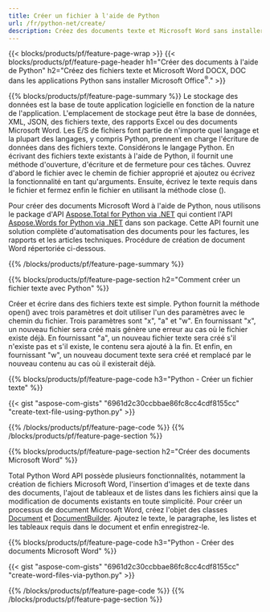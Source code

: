 ```yaml
---
title: Créer un fichier à l'aide de Python 
url: /fr/python-net/create/
description: Créez des documents texte et Microsoft Word sans installer Microsoft Office 
---
```


{{< blocks/products/pf/feature-page-wrap >}}
{{< blocks/products/pf/feature-page-header h1="Créer des documents à l'aide de Python" h2="Créez des fichiers texte et Microsoft Word DOCX, DOC dans les applications Python sans installer Microsoft Office<sup>&reg;</sup>." >}}

{{% blocks/products/pf/feature-page-summary %}}
Le stockage des données est la base de toute application logicielle en fonction de la nature de l'application. L'emplacement de stockage peut être la base de données, XML, JSON, des fichiers texte, des rapports Excel ou des documents Microsoft Word. Les E/S de fichiers font partie de n'importe quel langage et la plupart des langages, y compris Python, prennent en charge l'écriture de données dans des fichiers texte. Considérons le langage Python. En écrivant des fichiers texte existants à l'aide de Python, il fournit une méthode d'ouverture, d'écriture et de fermeture pour ces tâches. Ouvrez d'abord le fichier avec le chemin de fichier approprié et ajoutez ou écrivez la fonctionnalité en tant qu'arguments. Ensuite, écrivez le texte requis dans le fichier et fermez enfin le fichier en utilisant la méthode close (). 

Pour créer des documents Microsoft Word à l'aide de Python, nous utilisons le package d'API [Aspose.Total for Python via .NET](https://products.aspose.com/total/python-net/) qui contient l'API [Aspose.Words for Python via .NET](https://products.aspose.com/words/python-net/) dans son package. Cette API fournit une solution complète d'automatisation des documents pour les factures, les rapports et les articles techniques. Procédure de création de document Word répertoriée ci-dessous.

{{% /blocks/products/pf/feature-page-summary  %}}

{{% blocks/products/pf/feature-page-section  h2="Comment créer un fichier texte avec Python" %}}

Créer et écrire dans des fichiers texte est simple. Python fournit la méthode open() avec trois paramètres et doit utiliser l'un des paramètres avec le chemin du fichier. Trois paramètres sont "x", "a" et "w". En fournissant "x", un nouveau fichier sera créé mais génère une erreur au cas où le fichier existe déjà. En fournissant "a", un nouveau fichier texte sera créé s'il n'existe pas et s'il existe, le contenu sera ajouté à la fin. Et enfin, en fournissant "w", un nouveau document texte sera créé et remplacé par le nouveau contenu au cas où il existerait déjà.

{{% blocks/products/pf/feature-page-code h3="Python - Créer un fichier texte" %}}

{{< gist "aspose-com-gists" "6961d2c30ccbbae86fc8cc4cdf8155cc" "create-text-file-using-python.py" >}}

{{% /blocks/products/pf/feature-page-code  %}}
{{% /blocks/products/pf/feature-page-section %}}

{{% blocks/products/pf/feature-page-section  h2="Créer des documents Microsoft Word" %}}

Total Python Word API possède plusieurs fonctionnalités, notamment la création de fichiers Microsoft Word, l'insertion d'images et de texte dans des documents, l'ajout de tableaux et de listes dans les fichiers ainsi que la modification de documents existants en toute simplicité. Pour créer un processus de document Microsoft Word, créez l'objet des classes [Document](https://reference.aspose.com/words/python-net/aspose.words/document/) et [DocumentBuilder](https://reference.aspose.com/words/python-net/aspose.words/documentbuilder/). Ajoutez le texte, le paragraphe, les listes et les tableaux requis dans le document et enfin enregistrez-le.

{{% blocks/products/pf/feature-page-code h3="Python - Créer des documents Microsoft Word" %}}

{{< gist "aspose-com-gists" "6961d2c30ccbbae86fc8cc4cdf8155cc" "create-word-files-via-python.py" >}}

{{% /blocks/products/pf/feature-page-code  %}}
{{% /blocks/products/pf/feature-page-section %}}